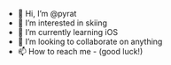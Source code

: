 - 👋 Hi, I’m @pyrat
- 👀 I’m interested in skiing
- 🌱 I’m currently learning iOS
- 💞️ I’m looking to collaborate on anything
- 📫 How to reach me - (good luck!)

<!---
pyrat/pyrat is a ✨ special ✨ repository because its `README.md` (this file) appears on your GitHub profile.
You can click the Preview link to take a look at your changes.
--->
